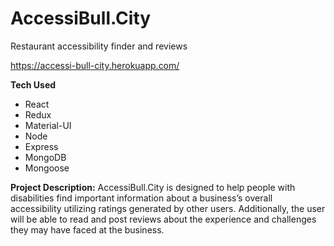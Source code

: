 # AccessiBull.City
Restaurant accessibility finder and reviews

https://accessi-bull-city.herokuapp.com/

**Tech Used**
* React 
* Redux
* Material-UI
* Node
* Express
* MongoDB
* Mongoose

**Project Description:**
AccessiBull.City is designed to help people with disabilities find important information about a business’s overall accessibility utilizing ratings generated by other users. Additionally, the user will be able to read and post reviews about the experience and challenges they may have faced at the business.

